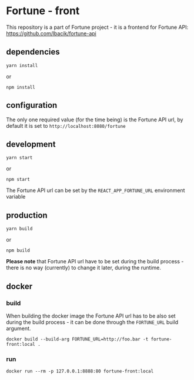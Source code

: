 # Fortune - front

This repository is a part of Fortune project - it is a frontend for Fortune API: https://github.com/lbacik/fortune-api

## dependencies

    yarn install

or

    npm install

## configuration

The only one required value (for the time being) is the Fortune API url, by default it is set to 
`http://localhost:8080/fortune`

## development

    yarn start

or

    npm start

The Fortune API url can be set by the `REACT_APP_FORTUNE_URL` environment variable

## production

    yarn build

or

    npm build

**Please note** that Fortune API url have to be set during the build process - there is no way (currently) to change it 
later, during the runtime.

## docker

### build

When building the docker image the Fortune API url has to be also set during the build process - it can be done through
the `FORTUNE_URL` build argument.

    docker build --build-arg FORTUNE_URL=http://foo.bar -t fortune-front:local .

### run

    docker run --rm -p 127.0.0.1:8888:80 fortune-front:local    
